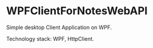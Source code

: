 # WPFClientForNotesWebAPI
Simple desktop Client Application on WPF.

Technology stack: WPF, HttpClient. 

